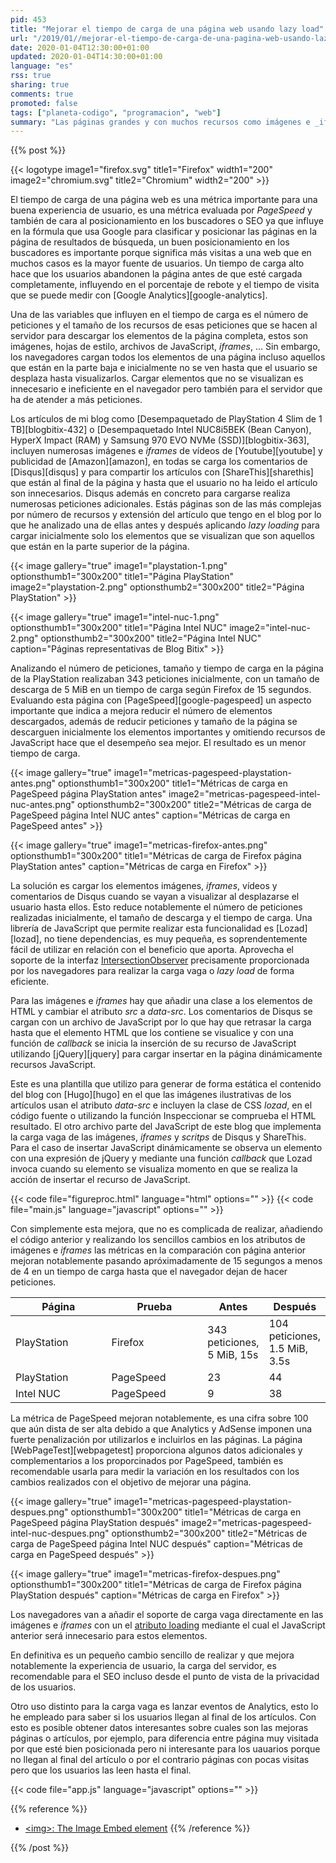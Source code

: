 ```yaml
---
pid: 453
title: "Mejorar el tiempo de carga de una página web usando lazy load"
url: "/2019/01//mejorar-el-tiempo-de-carga-de-una-pagina-web-usando-lazy-load/"
date: 2020-01-04T12:30:00+01:00
updated: 2020-01-04T14:30:00+01:00
language: "es"
rss: true
sharing: true
comments: true
promoted: false
tags: ["planeta-codigo", "programacion", "web"]
summary: "Las páginas grandes y con muchos recursos como imágenes e _iframes_ implementar la carga vaga o _lazy load_ obtienen un gran beneficio, necesitando realizar menos peticiones en la carga inicial, con menos tamaño y cargándose en menos tiempo. Los navegadores han añadido soporte para desde JavaScript proporciona este soporte."
---
```


{{% post %}}

{{< logotype image1="firefox.svg" title1="Firefox" width1="200" image2="chromium.svg" title2="Chromium" width2="200" >}}

El tiempo de carga de una página web es una métrica importante para una buena experiencia de usuario, es una métrica evaluada por _PageSpeed_ y también de cara al posicionamiento en los buscadores o SEO ya que influye en la fórmula que usa Google para clasificar y posicionar las páginas en la página de resultados de búsqueda, un buen posicionamiento en los buscadores es importante porque significa más visitas a una web que en muchos casos es la mayor fuente de usuarios. Un tiempo de carga alto hace que los usuarios abandonen la página antes de que esté cargada completamente, influyendo en el porcentaje de rebote y el tiempo de visita que se puede medir con [Google Analytics][google-analytics].

Una de las variables que influyen en el tiempo de carga es el número de peticiones y el tamaño de los recursos de esas peticiones que se hacen al servidor para descargar los elementos de la página completa, estos son imágenes, hojas de estilo, archivos de JavaScript, _iframes_, ... Sin embargo, los navegadores cargan todos los elementos de una página incluso aquellos que están en la parte baja e inicialmente no se ven hasta que el usuario se desplaza hasta visualizarlos. Cargar elementos que no se visualizan es innecesario e ineficiente en el navegador pero también para el servidor que ha de atender a más peticiones.

Los artículos de mi blog como [Desempaquetado de PlayStation 4 Slim de 1 TB][blogbitix-432] o [Desempaquetado Intel NUC8i5BEK (Bean Canyon), HyperX Impact (RAM) y Samsung 970 EVO NVMe (SSD)][blogbitix-363], incluyen numerosas imágenes e _iframes_ de vídeos de [Youtube][youtube] y publicidad de [Amazon][amazon], en todas se carga los comentarios de [Disqus][disqus] y para compartir los artículos con [ShareThis][sharethis] que están al final de la página y hasta que el usuario no ha leido el artículo son innecesarios. Disqus además en concreto para cargarse realiza numerosas peticiones adicionales. Estás páginas son de las más complejas por número de recursos y extensión del artículo que tengo en el blog por lo que he analizado una de ellas antes y después aplicando _lazy loading_ para cargar inicialmente solo los elementos que se visualizan que son aquellos que están en la parte superior de la página.

{{< image
    gallery="true"
    image1="playstation-1.png" optionsthumb1="300x200" title1="Página PlayStation"
    image2="playstation-2.png" optionsthumb2="300x200" title2="Página PlayStation" >}}

{{< image
    gallery="true"
    image1="intel-nuc-1.png" optionsthumb1="300x200" title1="Página Intel NUC"
    image2="intel-nuc-2.png" optionsthumb2="300x200" title2="Página Intel NUC"
    caption="Páginas representativas de Blog Bitix" >}}

Analizando el número de peticiones, tamaño y tiempo de carga en la página de la PlayStation realizaban 343 peticiones inicialmente, con un tamaño de descarga de 5 MiB en un tiempo de carga según Firefox de 15 segundos. Evaluando esta página con [PageSpeed][google-pagespeed] un aspecto importante que indica a mejora reducir el número de elementos descargados, además de reducir peticiones y tamaño de la página se descarguen inicialmente los elementos importantes y omitiendo recursos de JavaScript hace que el desempeño sea mejor. El resultado es un menor tiempo de carga.

{{< image
    gallery="true"
    image1="metricas-pagespeed-playstation-antes.png" optionsthumb1="300x200" title1="Métricas de carga en PageSpeed página PlayStation antes"
    image2="metricas-pagespeed-intel-nuc-antes.png" optionsthumb2="300x200" title2="Métricas de carga de PageSpeed página Intel NUC antes"
    caption="Métricas de carga en PageSpeed antes" >}}

{{< image
    gallery="true"
    image1="metricas-firefox-antes.png" optionsthumb1="300x200" title1="Métricas de carga de Firefox página PlayStation antes"
    caption="Métricas de carga en Firefox" >}}

La solución es cargar los elementos imágenes, _iframes_, vídeos y comentarios de Disqus cuando se vayan a visualizar al desplazarse el usuario hasta ellos. Esto reduce notablemente el número de peticiones realizadas inicialmente, el tamaño de descarga y el tiempo de carga. Una librería de JavaScript que permite realizar esta funcionalidad es [Lozad][lozad], no tiene dependencias, es muy pequeña, es soprendentemente fácil de utilizar en relación con el beneficio que aporta. Aprovecha el soporte de la interfaz [IntersectionObserver](https://developer.mozilla.org/en-US/docs/Web/API/IntersectionObserver) precisamente proporcionada por los navegadores para realizar la carga vaga o _lazy load_ de forma eficiente.

Para las imágenes e _iframes_ hay que añadir una clase a los elementos de HTML y cambiar el atributo _src_ a _data-src_. Los comentarios de Disqus se cargan con un archivo de JavaScript por lo que hay que retrasar la carga hasta que el elemento HTML que los contiene se visualice y con una función de _callback_ se inicia la inserción de su recurso de JavaScript utilizando [jQuery][jquery] para cargar insertar en la página dinámicamente recursos JavaScript.

Este es una plantilla que utilizo para generar de forma estática el contenido del blog con [Hugo][hugo] en el que las imágenes ilustrativas de los artículos usan el atributo _data-src_ e incluyen la clase de CSS _lozad_, en el código fuente o utilizando la función Inspeccionar se comprueba el HTML resultado. El otro archivo parte del JavaScript de este blog que implementa la carga vaga de las imágenes, _iframes_ y _scritps_ de Disqus y ShareThis. Para el caso de insertar JavaScript dinámicamente se observa un elemento con una expresión de jQuery y mediante una función _callback_ que Lozad invoca cuando su elemento se visualiza momento en que se realiza la acción de insertar el recurso de JavaScript.

{{< code file="figureproc.html" language="html" options="" >}}
{{< code file="main.js" language="javascript" options="" >}}

Con simplemente esta mejora, que no es complicada de realizar, añadiendo el código anterior y realizando los sencillos cambios en los atributos de imágenes e _iframes_ las métricas en la comparación con página anterior mejoran notablemente pasando apróximadamente de 15 segungos a menos de 4 en un tiempo de carga hasta que el navegador dejan de hacer peticiones.

<table class="table">
    <thead class="thead-light">
        <th class="thead-light" width="140px">Página</th>
        <th class="thead-light" width="140px">Prueba</th>
        <th>Antes</th>
        <th>Después</th>
    </thead>
    <tbody>
        <tr>
            <td>PlayStation</td>
            <td>Firefox</td>
            <td>343 peticiones, 5 MiB, 15s</td>
            <td>104 peticiones, 1.5 MiB, 3.5s</td>
        </tr>
        <tr>
            <td>PlayStation</td>
            <td>PageSpeed</td>
            <td>23</td>
            <td>44</td>
        </tr>
        <tr>
            <td>Intel NUC</td>
            <td>PageSpeed</td>
            <td>9</td>
            <td>38</td>
        </tr>
    </tbody>
</table>

La métrica de PageSpeed mejoran notablemente, es una cifra sobre 100 que aún dista de ser alta debido a que Analytics y AdSense imponen una fuerte penalización por utilizarlos e incluirlos en las páginas. La página [WebPageTest][webpagetest] proporciona algunos datos adicionales y complementarios a los proporcinados por PageSpeed, también es recomendable usarla para medir la variación en los resultados con los cambios realizados con el objetivo de mejorar una página.

{{< image
    gallery="true"
    image1="metricas-pagespeed-playstation-despues.png" optionsthumb1="300x200" title1="Métricas de carga en PageSpeed página PlayStation después"
    image2="metricas-pagespeed-intel-nuc-despues.png" optionsthumb2="300x200" title2="Métricas de carga de PageSpeed página Intel NUC después"
    caption="Métricas de carga en PageSpeed después" >}}

{{< image
    gallery="true"
    image1="metricas-firefox-despues.png" optionsthumb1="300x200" title1="Métricas de carga de Firefox página PlayStation después"
    caption="Métricas de carga en Firefox" >}}

Los navegadores van a añadir el soporte de carga vaga directamente en las imágenes e _iframes_ con un el [atributo loading](https://developer.mozilla.org/en-US/docs/Web/Performance/Lazy_loading) mediante el cual el JavaScript anterior será innecesario para estos elementos.

En definitiva es un pequeño cambio sencillo de realizar y que mejora notablemente la experiencia de usuario, la carga del servidor, es recomendable para el SEO incluso desde el punto de vista de la privacidad de los usuarios.

Otro uso distinto para la carga vaga es lanzar eventos de Analytics, esto lo he empleado para saber si los usuarios llegan al final de los artículos. Con esto es posible obtener datos interesantes sobre cuales son las mejoras páginas o artículos, por ejemplo, para diferencia entre página muy visitada por que esté bien posicionada pero ni interesante para los uauarios porque no llegan al final del artículo o por el contrario páginas con pocas visitas pero que los usuarios las leen hasta el final.

{{< code file="app.js" language="javascript" options="" >}}

{{% reference %}}
* [\<img\>: The Image Embed element](https://developer.mozilla.org/en-US/docs/Web/HTML/Element/Img)
{{% /reference %}}

{{% /post %}}
